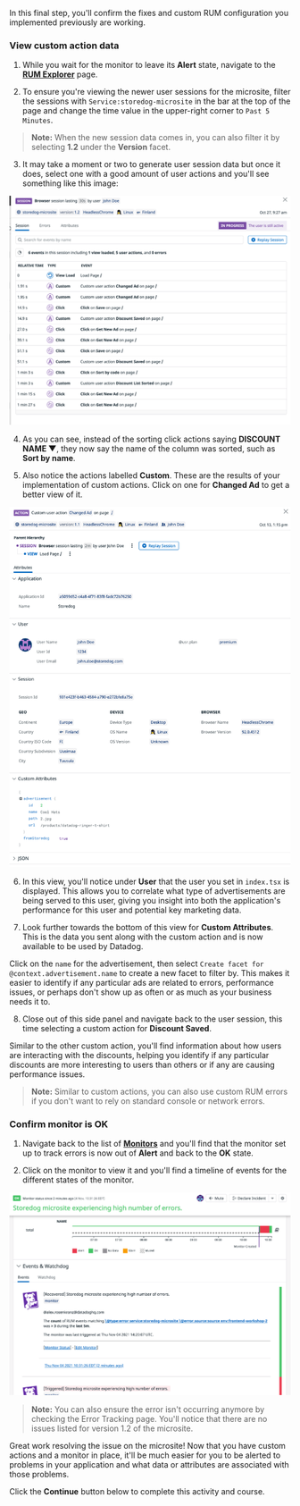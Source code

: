 In this final step, you'll confirm the fixes and custom RUM configuration you implemented previously are working.

### View custom action data

1. While you wait for the monitor to leave its **Alert** state, navigate to the <a href="https://app.datadoghq.com/rum/explorer?tab=session" target="_datadog">**RUM Explorer**</a> page.

2. To ensure you're viewing the newer user sessions for the microsite, filter the sessions with `Service:storedog-microsite` in the bar at the top of the page and change the time value in the upper-right corner to `Past 5 Minutes`.

  > **Note:** When the new session data comes in, you can also filter it by selecting **1.2** under the **Version** facet.

3. It may take a moment or two to generate user session data but once it does, select one with a good amount of user actions and you'll see something like this image:

  ![The user session shows custom actions taken by the user.](assets/user-actions.png)

4. As you can see, instead of the sorting click actions saying **DISCOUNT NAME ▼**, they now say the name of the column was sorted, such as **Sort by name**.

5. Also notice the actions labelled **Custom**. These are the results of your implementation of custom actions. Click on one for **Changed Ad** to get a better view of it. 

  ![The custom action provides a detailed look at what data was important to the action.](assets/custom-action.png)

6. In this view, you'll notice under **User** that the user you set in `index.tsx` is displayed. This allows you to correlate what type of advertisements are being served to this user, giving you insight into both the application's performance for this user and potential key marketing data.

7. Look further towards the bottom of this view for **Custom Attributes**. This is the data you sent along with the custom action and is now available to be used by Datadog.

  Click on the `name` for the advertisement, then select `Create facet for @context.advertisement.name` to create a new facet to filter by. This makes it easier to identify if any particular ads are related to errors, performance issues, or perhaps don't show up as often or as much as your business needs it to.

8. Close out of this side panel and navigate back to the user session, this time selecting a custom action for **Discount Saved**. 
  
  Similar to the other custom action, you'll find information about how users are interacting with the discounts, helping you identify if any particular discounts are more interesting to users than others or if any are causing performance issues.

  > **Note:** Similar to custom actions, you can also use custom RUM errors if you don't want to rely on standard console or network errors.

### Confirm monitor is OK

1. Navigate back to the list of <a href="https://app.datadoghq.com/monitors/manage" target="_datadog">**Monitors**</a> and you'll find that the monitor set up to track errors is now out of **Alert** and back to the **OK** state.

2. Click on the monitor to view it and you'll find a timeline of events for the different states of the monitor.

  ![The monitor has returned to its normal state.](assets/monitor-ok.png)

> **Note:** You can also ensure the error isn't occurring anymore by checking the Error Tracking page. You'll notice that there are no issues listed for version 1.2 of the microsite.

Great work resolving the issue on the microsite! Now that you have custom actions and a monitor in place, it'll be much easier for you to be alerted to problems in your application and what data or attributes are associated with those problems.

Click the **Continue** button below to complete this activity and course.
